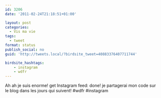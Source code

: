 ```yaml
---
id: 3206
date: '2011-02-24T21:18:51+01:00'

layout: post
categories:
  - Vis ma vie
tags:
  - tweet
format: status
publish_social: no
guid: 'http://tweets.local/?birdsite_tweet=40883376407711744'

birdsite_hashtags:
    - instagram
    - wdfr
---
```


Ah ah je suis enorme! get Instagram feed: done! je partagerai mon code sur le blog dans les jours qui suivent! #wdfr #instagram